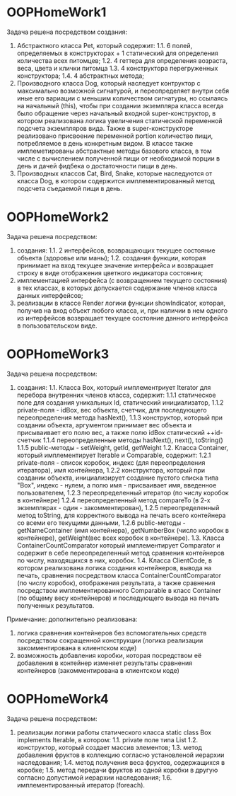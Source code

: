 # OOPHomeWork1
Задача решена посредством создания:
1. Абстрактного класса Pet, который содержит:
  1.1. 6 полей, определяемых в конструкторах + 1 статический для определения количества всех питомцев;
  1.2. 4 геттера для определения возраста, веса, цвета и клички питомца
  1.3. 4 конструктора перегруженных конструктора;
  1.4. 4 абстрактных метода;
2. Производного класса Dog, который наследует контруктор с максимально возможной сигнатурой, и переопределяет внутри себя иные его вариации с меньшим количеством сигнатуры, но ссылаясь на начальный (this), чтобы при создании экземпляра класса всегда было обращение через начальный входной super-конструктор, в котором реализована логика увеличения статической переменной подсчета экземпляров вида. Также в super-конструкторе реализовано присвоение переменной portion количество пищи, потребляемое в день конкретным видом. 
  В классе также имплеметированы абстрактные методы базового класса, в том числе с вычислением полученной пищи от необходимой порции в день и дачей фидбека о достаточности пищи в день.
3. Производных классов Cat, Bird, Snake, которые наследуются от класса Dog, в котором содержится имплементированный метод подсчета съедаемой пищи в день. 
# OOPHomeWork2
Задача решена посредством:
1. создания:
1.1. 2 интерфейсов, возвращающих текущее состояние объекта (здоровье или маны);
1.2. создания функции, которая принимает на вход текущее значение интерфейса и возвращает строку в виде отображения цветного индикатора состояния;
2. имплементацией интерфейса (с возвращением текущего состояния) в тех классах, в которых допускается содержание членов класса данных интерфейсов;
3. реализации в классе Render логики функции showIndicator, которая, получив на вход объект любого класса, и, при наличии в нем одного из интерфейсов возвращает текущее состояние данного интерфейса в пользовательском виде.
# OOPHomeWork3
Задача решена посредством:
1. создания:
1.1. Класса Box, который имплементриует Iterator для перебора внутренних членов класса, содержит:
      1.1.1 статическое поле для создания уникальных Id, статический инициализатор,
      1.1.2 private-поля - idBox, вес объекта, счетчик, для последующего переопределения метода hasNext(),
      1.1.3 конструктор, который при создании объекта, аргументом принимает вес объекта и присываивает его полю вес, а также полю idBox статический ++id-счетчик
      1.1.4 переопределенные методы hasNext(), next(), toString()
      1.1.5 public-методы - setWeight, getId, getWeight
1.2. Класса Container, который имплементирует Iterable<Box> и Comparable<Container>, содержит:
      1.2.1 private-поля - список коробок, индекс (для переопределения итератора), имя контейнера, 
      1.2.2 конструктора, который при создании объекта, инициализирует создание пустого списка типа "Box", индекс - нулем, а полю имя - присваивает имя, введенное пользователем,
      1.2.3 переопределенный итератор (по числу коробок в контейнере)
      1.2.4 переопределенный метод compareTo (в 2-х экземплярах - один - закомментирован),
      1.2.5 переопределенный метод toString, для корректного вывода на печать всего контейнера со всеми его текущими данными,
      1.2.6 public-методы - getNameContainer (имя контейнера), getNumberBox (число коробок в контейнере), getWeight(вес всех коробок в контейнере).
1.3. Класса ContainerCountComparator который имплементирует Comparator<Container> и содержит в себе переопределенный метод сравнения контейнеров по числу, находящихся в них, коробок.
1.4. Класса ClientCode, в котором реализована логика создания контейнеров, вывода на печать, сравнения посредством класса ContainerCountComparator (по числу коробок), отображения результата, а также сравнения посредством имплементированного Comparable в класс Container (по общему весу контейнеров) и последующего вывода на печать полученных результатов.

Примечание: дополнительно реализована:
  1. логика сравнения контейнеров без вспомогательных средств посредством сокращенной конструкции (логика реализации закомментирована в клиентском коде)
  2. возможность добавления коробки, которая посредством её добавления в контейнер изменяет результаты сравнения контейнеров (закомментирована в клиентском коде)

# OOPHomeWork4
Задача решена посредством:
1. реализации логики работы статического класса static class Box<T extends Fruit> implements Iterable<T>, в котором:
1.1. private поле типа List<T>
1.2. конструктор, который создает массив элементов;
1.3. метод добавления фруктов в коллекцию согласно установленой иерархии наследования;
1.4. метод получения веса фруктов, содержащихся в коробке;
1.5. метод передачи фруктов из одной коробки в другую согласно допустимой иерархии наследования;
1.6. имплементированный итератор (foreach).
